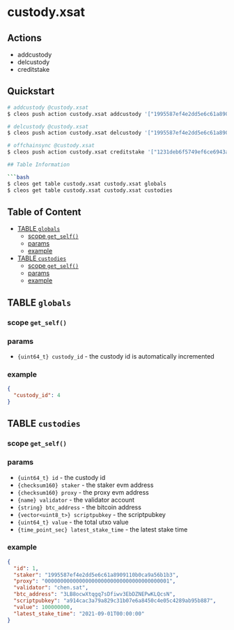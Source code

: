 # custody.xsat

## Actions

- addcustody
- delcustody
- creditstake


## Quickstart

```bash
# addcustody @custody.xsat
$ cleos push action custody.xsat addcustody '["1995587ef4e2dd5e6c61a8909110b0ca9a56b1b3", "0000000000000000000000000000000000000001", "chen.sat", "3LB8ocwXtqgq7sDfiwv3EbDZNEPwKLQcsN", null ]' -p custody.xsat

# delcustody @custody.xsat
$ cleos push action custody.xsat delcustody '["1995587ef4e2dd5e6c61a8909110b0ca9a56b1b3"]' -p custody.xsat

# offchainsync @custody.xsat
$ cleos push action custody.xsat creditstake '["1231deb6f5749ef6ce6943a275a1d3e7486f4eae", 10000000000]' -p custody.xsat

## Table Information

```bash
$ cleos get table custody.xsat custody.xsat globals
$ cleos get table custody.xsat custody.xsat custodies
```

## Table of Content

- [TABLE `globals`](#table-globals)
  - [scope `get_self()`](#scope-get_self)
  - [params](#params)
  - [example](#example)
- [TABLE `custodies`](#table-custodies)
  - [scope `get_self()`](#scope-get_self-1)
  - [params](#params-1)
  - [example](#example-1)

## TABLE `globals`

### scope `get_self()`
### params

- `{uint64_t} custody_id` - the custody id is automatically incremented

### example

```json
{
  "custody_id": 4
}
```

## TABLE `custodies`

### scope `get_self()`
### params

- `{uint64_t} id` - the custody id
- `{checksum160} staker` - the staker evm address
- `{checksum160} proxy` - the proxy evm address
- `{name} validator` - the validator account
- `{string} btc_address` - the bitcoin address
- `{vector<uint8_t>} scriptpubkey` - the scriptpubkey
- `{uint64_t} value` - the total utxo value
- `{time_point_sec} latest_stake_time` - the latest stake time

### example

```json
{
  "id": 1,
  "staker": "1995587ef4e2dd5e6c61a8909110b0ca9a56b1b3",
  "proxy": "0000000000000000000000000000000000000001",
  "validator": "chen.sat",
  "btc_address": "3LB8ocwXtqgq7sDfiwv3EbDZNEPwKLQcsN",
  "scriptpubkey": "a914cac3a79a829c31b07e6a8450c4e05c4289ab95b887",
  "value": 100000000,
  "latest_stake_time": "2021-09-01T00:00:00"
}
```
